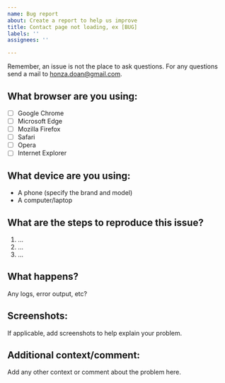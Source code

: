```yaml
---
name: Bug report
about: Create a report to help us improve
title: Contact page not loading, ex [BUG]
labels: ''
assignees: ''

---
```


Remember, an issue is not the place to ask questions. For any questions send a mail to honza.doan@gmail.com.

What browser are you using:
---------------------
 - [ ] Google Chrome
 - [ ] Microsoft Edge
 - [ ] Mozilla Firefox
 - [ ] Safari
 - [ ] Opera
 - [ ] Internet Explorer

What device are you using:
-------------------------------------------------
 - A phone (specify the brand and model)
 - A computer/laptop

What are the steps to reproduce this issue?
-------------------------------------------
1. …
2. …
3. …

What happens?
-------------
Any logs, error output, etc?

Screenshots:
----------------
If applicable, add screenshots to help explain your problem.

Additional context/comment:
--------------------------------------------
Add any other context or comment about the problem here.
